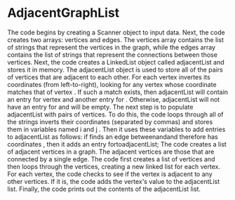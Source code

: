 # AdjacentGraphList


The code begins by creating a Scanner object to input data.
Next, the code creates two arrays: vertices and edges.
The vertices array contains the list of strings that represent the vertices in the graph, while the edges array contains the list of strings that represent the connections between those vertices.
Next, the code creates a LinkedList object called adjacentList and stores it in memory.
The adjacentList object is used to store all of the pairs of vertices that are adjacent to each other.
For each vertex invertes its coordinates (from left-to-right), looking for any vertex whose coordinate matches that of vertex .
If such a match exists, then adjacentList will contain an entry for vertex and another entry for .
Otherwise, adjacentList will not have an entry for and will be empty.
The next step is to populate adjacentList with pairs of vertices.
To do this, the code loops through all of the strings inverts their coordinates (separated by commas) and stores them in variables named i and j .
Then it uses these variables to add entries to adjacentList as follows: if finds an edge betweenandand therefore has coordinates , then it adds an entry fortoadjacentList;
The code creates a list of adjacent vertices in a graph.
The adjacent vertices are those that are connected by a single edge.
The code first creates a list of vertices and then loops through the vertices, creating a new linked list for each vertex.
For each vertex, the code checks to see if the vertex is adjacent to any other vertices.
If it is, the code adds the vertex's value to the adjacentList list.
Finally, the code prints out the contents of the adjacentList list.
